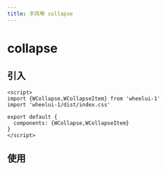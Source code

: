 ```yaml
---
title: 手风琴 collapse
---
```

# collapse
## 引入
```
<script>
import {WCollapse,WCollapseItem} from 'wheelui-1'
import 'wheelui-1/dist/index.css'

export default {
  components: {WCollapse,WCollapseItem}
}
</script>
```
## 使用

<ClientOnly>
<collapse-demo></collapse-demo>
</ClientOnly>
